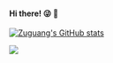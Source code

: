 #### Hi there! :stuck_out_tongue_winking_eye: :wave:

[![Zuguang's GitHub stats](https://github-readme-stats.vercel.app/api?username=ZgTong&count_private=true&show_icons=true&bg_color=0,#00C9FF,#92FE9D)](https://github.com/ZgTong/github-readme-stats)

![](https://img.shields.io/github/stars/ZgTong?affiliations=OWNER&style=social)
